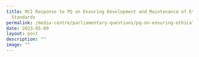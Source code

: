```yaml
---
title: MCI Response to PQ on Ensuring Development and Maintenance of Ethical AI
  Standards
permalink: /media-centre/parliamentary-questions/pq-on-ensuring-ethical-ai-standards/
date: 2023-05-09
layout: post
description: ""
image: ""
---
```

